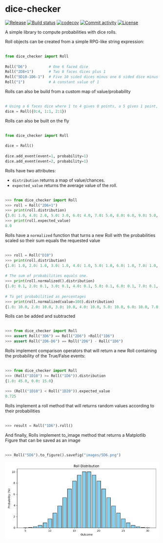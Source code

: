 # dice-checker

[![Release](https://img.shields.io/github/v/release/rguillon/dice-checker)](https://img.shields.io/github/v/release/rguillon/dice-checker)
[![Build status](https://img.shields.io/github/actions/workflow/status/rguillon/dice-checker/ci.yml?branch=main)](https://github.com/rguillon/dice-checker/actions/workflows/ci.yml?query=branch%3Amain)
[![codecov](https://codecov.io/gh/rguillon/dice-checker/branch/main/graph/badge.svg)](https://codecov.io/gh/rguillon/dice-checker)
[![Commit activity](https://img.shields.io/github/commit-activity/m/rguillon/dice-checker)](https://img.shields.io/github/commit-activity/m/rguillon/dice-checker)
[![License](https://img.shields.io/github/license/rguillon/dice-checker)](https://img.shields.io/github/license/rguillon/dice-checker)

A simple library to compute probabilities with dice rolls.


Roll objects can be created from a simple RPG-like string expression:

```python

from dice_checker import Roll

Roll("D6")          # One 6 faced dice
Roll("2D8+1")       # Two 8 faces dices plus 1
Roll("5D10-1D6-1")  # Five 10 sided dices minus one 6 sided dice minus 1
Roll("1")           # A constant value of 1

```

Rolls can also be build from a custom map of value/probability

```python

# Using a 6 faces dice where 1 to 4 gives 0 points, a 5 gives 1 point, a 6 gives 2 points
dice = Roll({0:4, 1:1, 2:1})


```


Rolls can also be built on the fly

```python

from dice_checker import Roll

dice = Roll()

dice.add_event(event=1, probability=1)
dice.add_event(event=2, probability=1)

```

Rolls have two attributes:
* `distribution` returns a map of value/chances.
* `expected_value` returns the average value of the roll.

```python

>>> from dice_checker import Roll
>>> roll = Roll("2D6+1")
>>> print(roll.distribution)
{3.0: 1.0, 4.0: 2.0, 5.0: 3.0, 6.0: 4.0, 7.0: 5.0, 8.0: 6.0, 9.0: 5.0, 10.0: 4.0, 11.0: 3.0, 12.0: 2.0, 13.0: 1.0}
>>> print(roll.expected_value)
8.0

```

Rolls have a `normalized` function that turns a new Roll with the probabilities scaled so their sum equals the requested value

```python

>>> roll = Roll("D10")
>>> print(roll.distribution)
{1.0: 1.0, 2.0: 1.0, 3.0: 1.0, 4.0: 1.0, 5.0: 1.0, 6.0: 1.0, 7.0: 1.0, 8.0: 1.0, 9.0: 1.0, 10.0: 1.0}

# The sum of probabilities equals one.
>>> print(roll.normalized().distribution)
{1.0: 0.1, 2.0: 0.1, 3.0: 0.1, 4.0: 0.1, 5.0: 0.1, 6.0: 0.1, 7.0: 0.1, 8.0: 0.1, 9.0: 0.1, 10.0: 0.1}

# To get probabilitied as percentages
>>> print(roll.normalized(value=100).distribution)
{1.0: 10.0, 2.0: 10.0, 3.0: 10.0, 4.0: 10.0, 5.0: 10.0, 6.0: 10.0, 7.0: 10.0, 8.0: 10.0, 9.0: 10.0, 10.0: 10.0}


```

Rolls can be added and subtracted

```python

>>> from dice_checker import Roll
>>> assert Roll("3D6") == Roll("2D6") +Roll("1D6")
>>> assert Roll("2D6-D6") == Roll("2D6") - Roll("1D6")

```

Rolls implement comparison operators that will return a new Roll containing the probability of the True/False events:


```python

>>> from dice_checker import Roll
>>> (Roll("1D10") >= Roll("1D6")).distribution
{1.0: 45.0, 0.0: 15.0}

>>> (Roll("1D10") < Roll("1D20")).expected_value
0.725

```

Rolls implement a roll method that will returns random values according to their probabilities

```python

>>> result = Roll("1D6").roll()

```

And finally, Rolls implement to_image method that returns a Matplotlib Figure that can be saved as an image

```python

>>> Roll("5D6").to_figure().savefig("images/5D6.png")

```

![5D6](images/5D6.png "5D6")
